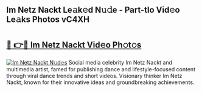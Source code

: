 ## Im Netz Nackt Le𝚊k𝚎d N𝚞𝚍e - Part-tlo Vid𝚎o Le𝚊ks Photos vC4XH

# <h2><a href="http://fb7p7dw.evod.top/?m=Im+Netz+Nackt">🔗 👉🔴 Im Netz Nackt Vid𝚎o Ph𝚘t𝚘s</a></h2>

[![Im Netz Nackt N𝚞d𝚎s](https://i.imgur.com/8V9OHl7.gif)](http://fb7p7dw.evod.top/?m=Im+Netz+Nackt)
Social media celebrity Im Netz Nackt and multimedia artist, famed for publishing dance and lifestyle-focused content through viral dance trends and short videos. Visionary thinker Im Netz Nackt, known for their innovative ideas and groundbreaking achievements. 
